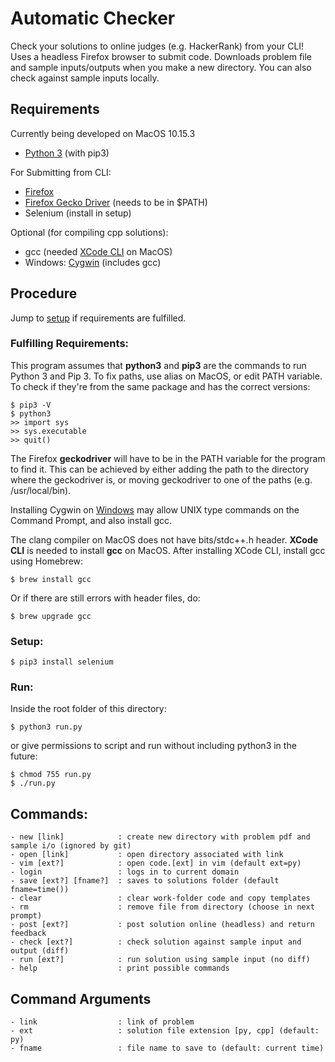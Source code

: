 # Automatic Checker

Check your solutions to online judges (e.g. HackerRank) from your CLI! Uses a headless Firefox browser to submit code. Downloads problem file and sample inputs/outputs when you make a new directory. You can also check against sample inputs locally.

## Requirements
Currently being developed on MacOS 10.15.3

- [Python 3](https://www.python.org/downloads/) (with pip3)

For Submitting from CLI:

- [Firefox](https://www.mozilla.org/en-US/firefox/new/)
- [Firefox Gecko Driver](https://github.com/mozilla/geckodriver/releases) (needs to be in $PATH)
- Selenium (install in setup)

Optional (for compiling cpp solutions):

- gcc (needed [XCode CLI](https://developer.apple.com/download/more/) on MacOS) 
- Windows: [Cygwin](https://preshing.com/20141108/how-to-install-the-latest-gcc-on-windows/) (includes gcc)


## Procedure

Jump to [setup](#setup) if requirements are fulfilled.

### Fulfilling Requirements:
This program assumes that __python3__ and __pip3__ are the commands to run Python 3 and Pip 3. To fix paths, use alias on MacOS, or edit PATH variable. To check if they're from the same package and has the correct versions:

```
$ pip3 -V
$ python3
>> import sys
>> sys.executable
>> quit()
```

The Firefox __geckodriver__ will have to be in the PATH variable for the program to find it. This can be achieved by either adding the path to the directory where the geckodriver is, or moving geckodriver to one of the paths (e.g. /usr/local/bin).

Installing Cygwin on [Windows](https://preshing.com/20141108/how-to-install-the-latest-gcc-on-windows/) may allow UNIX type commands on the Command Prompt, and also install gcc.

The clang compiler on MacOS does not have bits/stdc++.h header. __XCode CLI__ is needed to install __gcc__ on MacOS. After installing XCode CLI, install gcc using Homebrew:

```
$ brew install gcc
```
Or if there are still errors with header files, do:
```
$ brew upgrade gcc
```

### <a id="setup">Setup</a>:
```shell
$ pip3 install selenium
```

### Run:
Inside the root folder of this directory:
```shell
$ python3 run.py
```
or give permissions to script and run without including python3 in the future:
```shell
$ chmod 755 run.py
$ ./run.py
```

## Commands:
```
- new [link]            : create new directory with problem pdf and sample i/o (ignored by git)
- open [link]           : open directory associated with link
- vim [ext?]            : open code.[ext] in vim (default ext=py)
- login                 : logs in to current domain
- save [ext?] [fname?]  : saves to solutions folder (default fname=time())
- clear                 : clear work-folder code and copy templates
- rm                    : remove file from directory (choose in next prompt)
- post [ext?]           : post solution online (headless) and return feedback
- check	[ext?]          : check solution against sample input and output (diff)
- run [ext?]            : run solution using sample input (no diff)
- help                  : print possible commands
```

## Command Arguments 
```
- link                  : link of problem
- ext                   : solution file extension [py, cpp] (default: py)
- fname                 : file name to save to (default: current time)
```
